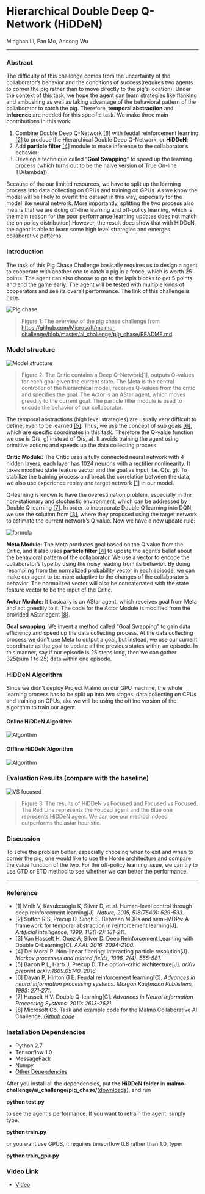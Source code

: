# Hierarchical Double Deep Q-Network (HiDDeN)
Minghan Li, Fan Mo, Ancong Wu

----
### Abstract
The difficulty of this challenge comes from the uncertainty of the collaborator’s behavior and the conditions of success(requires two agents to corner the pig rather than to move directly to the pig's location). Under the context of this task, we hope the agent can learn strategies like flanking and ambushing as well as taking advantage of the behavioral pattern of the collaborator to catch the pig. Therefore, **temporal abstraction** and **inference** are needed for this specific task. We make three main contributions in this work:
1. Combine Double Deep Q-Network [[6]](#reference) with feudal reinforcement learning [[2]](#reference) to produce the Hierarchical Double Deep Q-Network, or **HiDDeN**;
1. Add **particle filter** [[4]](#reference) module to make inference to the collaborator’s behavior;
1. Develop a technique called “**Goal Swapping**” to speed up the learning process (which turns out to be the naive version of True On-line TD(lambda)).

Because of the our limited resources, we have to split up the learning process into data collecting on CPUs and training on GPUs. As we know the model will be likely to overfit the dataset in this way, especially for the model like neural network. More importantly, splitting the two process also means that we are doing off-line learning and off-policy learning, which is the main reason for the poor performance(learning updates does not match the on policy distribution).However, the result does show that with HiDDeN, the agent is able to learn some high level strategies and emerges collaborative patterns.

### Introduction
The task of this Pig Chase Challenge basically requires us to design a agent to cooperate with another one to catch a pig in a fence, which is worth 25 points. The agent can also choose to go to the lapis blocks to get 5 points and end the game early. The agent will be tested with multiple kinds of cooperators and see its overall performance. The link of this challenge is [here](https://github.com/Microsoft/malmo-challenge/blob/master/ai_challenge/pig_chase/README.md).

![Pig chase](doc/pig-chase-overview.png)
>Figure 1: The overview of the pig chase challenge from https://github.com/Microsoft/malmo-challenge/blob/master/ai_challenge/pig_chase/README.md.

### Model structure
![Model structure](doc/chart-cut.png)
>Figure 2: The Critic contains a Deep Q-Network[1], outputs Q-values for each goal given the current state. The Meta is the central controller of the hierarchical model, receives Q-values from the critic and specifies the goal. The Actor is an AStar agent, which moves greedily to the current goal. The particle filter module is used to encode the behavior of our collaborator.

The temporal abstractions (high level strategies) are usually very difficult to define, even to be learned [[5]](#reference). Thus, we use the concept of sub goals [[6]](#reference), which are specific coordinates in this task. Therefore the Q-value function we use is Q(s, g) instead of Q(s, a). It avoids training the agent using primitive actions and speeds up the data collecting process.

**Critic Module:**
The Critic uses a fully connected neural network with 4 hidden layers, each layer has 1024 neurons with a rectifier nonlinearity. It takes modified state feature vector and the goal as input, i.e. Q(s, g). To stabilize the training process and break the correlation between the data, we also use experience replay and target network [[1]](#reference) in our model.

Q-learning is known to have the overestimation problem, especially in the non-stationary and stochastic environment, which can be addressed by Double Q learning [[7]](#reference). In order to incorporate Double Q learning into DQN, we use the solution from [[3]](#reference), where they proposed using the target network to estimate the current network’s Q value. Now we have a new update rule:

![formula](doc/formula-cut.png)

**Meta Module:**
The Meta produces goal based on the Q value from the Critic, and it also uses **particle filter** [[4]](#reference) to update the agent’s belief about the behavioral pattern of the collaborator. We use a vector to encode the collaborator’s type by using the noisy reading from its behavior. By doing resampling from the normalized probability vector in each episode, we can make our agent to be more adaptive to the changes of the collaborator’s behavior. The normalized vector will also be concatenated with the state feature vector to be the input of the Critic.

**Actor Module:**
It basically is an AStar agent, which receives goal from Meta and act greedily to it. The code for the Actor Module is modified from the provided AStar agent [[8]](#reference).

**Goal swapping:**
We invent a method called “Goal Swapping” to gain data efficiency and speed up the data collecting process. At the data collecting process we don’t use Meta to output a goal, but instead, we use our current coordinate as the goal to update all the previous states within an episode. In this manner, say if our episode is 25 steps long, then we can gather 325(sum 1 to 25) data within one episode.

### HiDDeN Algorithm
Since we didn’t deploy Project Malmo on our GPU machine, the whole learning process has to be split up into two stages: data collecting on CPUs and training on GPUs, aka we will be using the offline version of the algorithm to train our agent.

#### Online HiDDeN Algorithm
![Algorithm](doc/algo-online-cut.png)

#### Offline HiDDeN Algorithm
![Algorithm](doc/algo-offline-cut.png)

### Evaluation Results (compare with the baseline)
![VS focused](doc/results.png)
>Figure 3: The results of HiDDeN vs Focused and Focused vs Focused. The Red Line represents the Fouced agent and the Blue one represents HiDDeN agent. We can see our method indeed outperforms the astar heuristic.

### Discussion
To solve the problem better, especially choosing when to exit and when to corner the pig, one would like to use the Horde architecture and compare the value function of the two. For the off-policy learning issue, we can try to use GTD or ETD method to see whether we can better the performance.

---
### Reference
* [1] Mnih V, Kavukcuoglu K, Silver D, et al. Human-level control through deep reinforcement learning[J]. _Nature, 2015, 518(7540): 529-533._
* [2] Sutton R S, Precup D, Singh S. Between MDPs and semi-MDPs: A framework for temporal abstraction in reinforcement learning[J]. _Artificial intelligence, 1999, 112(1-2): 181-211._
* [3] Van Hasselt H, Guez A, Silver D. Deep Reinforcement Learning with Double Q-Learning[C]. _AAAI. 2016: 2094-2100._
* [4] Del Moral P. Non-linear filtering: interacting particle resolution[J]. _Markov processes and related fields, 1996, 2(4): 555-581._
* [5] Bacon P L, Harb J, Precup D. The option-critic architecture[J]. _arXiv preprint arXiv:1609.05140, 2016._
* [6] Dayan P, Hinton G E. Feudal reinforcement learning[C]. _Advances in neural information processing systems. Morgan Kaufmann Publishers, 1993: 271-271._
* [7] Hasselt H V. Double Q-learning[C]. _Advances in Neural Information Processing Systems. 2010: 2613-2621._
* [8] Microsoft Co. Task and example code for the Malmo Collaborative AI Challenge, [_Github code_](https://github.com/Microsoft/malmo-challenge)

### Installation Dependencies
* Python 2.7
* Tensorflow 1.0
* MessagePack
* Numpy
* [Other Dependencies](https://github.com/Microsoft/malmo-challenge)

After you install all the dependencies, put **the HiDDeN folder** in **malmo-challenge/ai_challenge/pig_chase/**([downloads](https://github.com/Microsoft/malmo-challenge/blob/master/ai_challenge/pig_chase/README.md)), and run

 **python test.py**
 <p>to see the agent's performance. If you want to retrain the agent, simply type:

 **python train.py**
 <p>or you want use GPUS, it requires tensorflow 0.8 rather than 1.0, type:

 **python train_gpu.py**

### Video Link
* [Video](https://youtu.be/GR5rj8rRy1c)
